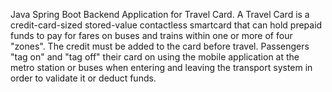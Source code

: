 Java Spring Boot Backend Application for Travel Card.
A Travel Card is a credit-card-sized stored-value contactless smartcard that can hold prepaid funds to pay for fares on buses and trains within one or more of four "zones". 
The credit must be added to the card before travel. 
Passengers "tag on" and "tag off" their card on using the mobile application at the metro station or buses when entering and leaving the transport system
in order to validate it or deduct funds. 

